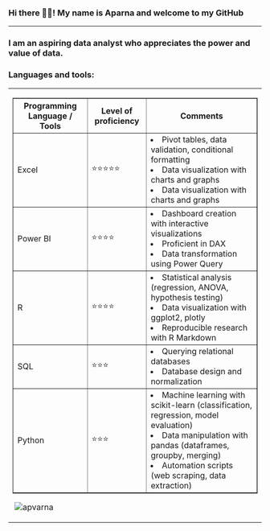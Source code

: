 ### Hi there 👋🏾! My name is Aparna and welcome to my GitHub
<hr>
<h3>I am an aspiring data analyst who appreciates the power and value of data. </h3>

<h3 align="left">Languages and tools:</h3>

<table cellspacing = "10">
  <tr>
    <td>  <table border = "1">
      <th> Programming Language / Tools </th>
      <th> Level of proficiency </th>
      <th> Comments </th>
        <tr>
            <td>Excel</td>
            <td>⭐️⭐️⭐️⭐️⭐️</td>
            <td>   <li> Pivot tables, data validation, conditional formatting </li> 
                    <li> Data visualization with charts and graphs </li> 
                    <li> Data visualization with charts and graphs </li>     </td>
          </tr>
        <tr>
          <td>Power BI</td>
          <td>⭐️⭐⭐️⭐️</td>
          <td>   <li> Dashboard creation with interactive visualizations </li>
                  <li> Proficient in DAX </li> 
                    <li> Data transformation using Power Query </li>      </td>
        </tr>
        <tr>
          <td>R</td>
          <td>⭐️⭐️⭐️⭐️</td>
          <td>   <li> Statistical analysis (regression, ANOVA, hypothesis testing) </li>
                  <li> Data visualization with ggplot2, plotly </li> 
                    <li> Reproducible research with R Markdown </li>     </td>
        </tr>
        <tr>
          <td>SQL</td>
          <td>⭐️⭐️⭐️</td>
          <td>   <li> Querying relational databases </li>
                  <li> Database design and normalization </li> 
                        </td>
        </tr>
        <tr>
          <td>Python</td>
          <td>⭐️⭐️⭐️</td>
          <td>   <li> Machine learning with scikit-learn (classification, regression, model evaluation) </li>
                  <li> Data manipulation with pandas (dataframes, groupby, merging) </li> 
                    <li> Automation scripts (web scraping, data extraction) </li>    </td>
        </tr>
      </table>

    
<p>&nbsp;<img align="center" src="https://github-readme-stats.vercel.app/api?username=apvarna&show_icons=true&theme=tokyonight&hide_border=true&locale=en" alt="apvarna" /></p>


